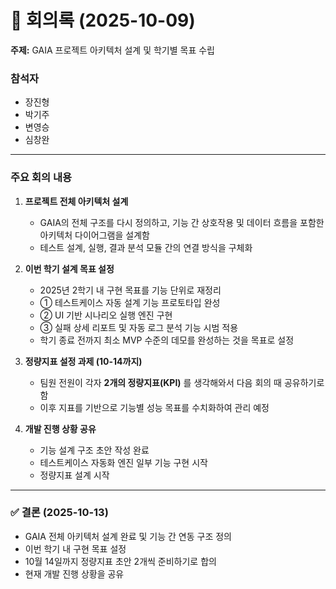 # 📑 회의록 (2025-10-09)

**주제:** GAIA 프로젝트 아키텍처 설계 및 학기별 목표 수립  

### 참석자
- 장진형  
- 박기주  
- 변영승  
- 심창완  

---

### 주요 회의 내용

1. **프로젝트 전체 아키텍처 설계**  
   - GAIA의 전체 구조를 다시 정의하고, 기능 간 상호작용 및 데이터 흐름을 포함한 아키텍처 다이어그램을 설계함  
   - 테스트 설계, 실행, 결과 분석 모듈 간의 연결 방식을 구체화

2. **이번 학기 설계 목표 설정**  
   - 2025년 2학기 내 구현 목표를 기능 단위로 재정리  
   - ① 테스트케이스 자동 설계 기능 프로토타입 완성  
   - ② UI 기반 시나리오 실행 엔진 구현  
   - ③ 실패 상세 리포트 및 자동 로그 분석 기능 시범 적용  
   - 학기 종료 전까지 최소 MVP 수준의 데모를 완성하는 것을 목표로 설정

3. **정량지표 설정 과제 (10-14까지)**  
   - 팀원 전원이 각자 **2개의 정량지표(KPI)** 를 생각해와서 다음 회의 때 공유하기로 함  
   - 이후 지표를 기반으로 기능별 성능 목표를 수치화하여 관리 예정

4. **개발 진행 상황 공유**  
   - 기능 설계 구조 초안 작성 완료  
   - 테스트케이스 자동화 엔진 일부 기능 구현 시작   
   - 정량지표 설계 시작


---

### ✅ 결론 (2025-10-13)
- GAIA 전체 아키텍처 설계 완료 및 기능 간 연동 구조 정의  
- 이번 학기 내 구현 목표 설정
- 10월 14일까지 정량지표 초안 2개씩 준비하기로 합의  
- 현재 개발 진행 상황을 공유  
